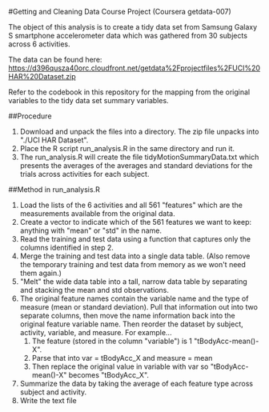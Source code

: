 #Getting and Cleaning Data Course Project
(Coursera getdata-007)

The object of this analysis is to create a tidy data set from Samsung Galaxy S smartphone accelerometer data which was gathered from 30 subjects across 6 activities.

The data can be found here: 
https://d396qusza40orc.cloudfront.net/getdata%2Fprojectfiles%2FUCI%20HAR%20Dataset.zip

Refer to the codebook in this repository for the mapping from the original variables to the tidy data set summary variables.

##Procedure
1.	Download and unpack the files into a directory.  The zip file unpacks into "./UCI HAR Dataset".
2.	Place the R script run_analysis.R in the same directory and run it.
3.	The run_analysis.R will create the file tidyMotionSummaryData.txt which presents the averages of the averages and standard deviations for the trials across activities for each subject.

##Method in run_analysis.R

1.	Load the lists of the 6 activities and all 561 "features" which are the measurements available from the original data.
2.	Create a vector to indicate which of the 561 features we want to keep: anything with "mean" or "std" in the name.
3.	Read the training and test data using a function that captures only the columns identified in step 2.
4.	Merge the training and test data into a single data table. (Also remove the temporary training and test data from memory as we won't need them again.)
5.	"Melt" the wide data table into a tall, narrow data table by separating and stacking the mean and std observations.
6.	The original feature names contain the variable name and the type of measure (mean or standard deviation).  Pull that information out into two separate columns, then move the name information back into the original feature variable name. Then reorder the dataset by subject, activity, variable, and measure. For example...
	1.	The feature (stored in the column "variable") is 1 "tBodyAcc-mean()-X".
	2.	Parse that into var = tBodyAcc_X and measure = mean
	3.	Then replace the original value in variable with var so "tBodyAcc-mean()-X" becomes "tBodyAcc_X".
7.	Summarize the data by taking the average of each feature type across subject and activity.
8.	Write the text file
